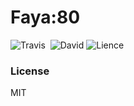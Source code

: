# Faya:80

![Travis](https://img.shields.io/travis/rust-lang/rust.svg)  ![David](https://img.shields.io/david/expressjs/express.svg)  ![Lience](https://img.shields.io/dub/l/vibe-d.svg)


### License
MIT
